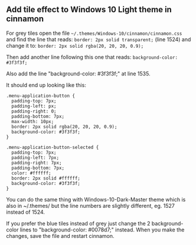 ## Add tile effect to Windows 10 Light theme in cinnamon

For grey tiles open the file `~/.themes/Windows-10/cinnamon/cinnamon.css` and find the line that reads: `border: 2px solid transparent;` (line 1524) and change it to: `border: 2px solid rgba(20, 20, 20, 0.9);`

Then add another line following this one that reads: `background-color: #3f3f3f;`

Also add the line "background-color: #3f3f3f;" at line 1535.

It should end up looking like this:
```
.menu-application-button {
  padding-top: 7px;
  padding-left: px;
  padding-right: 0;
  padding-bottom: 7px;
  max-width: 10px;
  border: 2px solid rgba(20, 20, 20, 0.9);
  background-color: #3f3f3f;
}

.menu-application-button-selected {
  padding-top: 7px;
  padding-left: 7px;
  padding-right: 7px;
  padding-bottom: 7px;
  color: #ffffff;
  border: 2px solid #ffffff;
  background-color: #3f3f3f;
}
```
You can do the same thing with Windows-10-Dark-Master theme which is also in ~/.themes/ but the line numbers are slightly different, eg. 1527 instead of 1524.

If you prefer the blue tiles instead of grey just change the 2 background-color lines to "background-color: #0078d7;" instead. When you make the changes, save the file and restart cinnamon.
